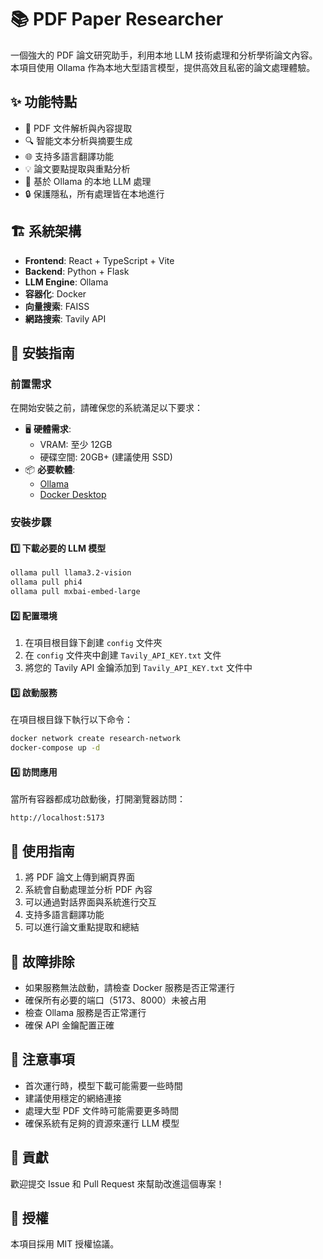 # 📚 PDF Paper Researcher

一個強大的 PDF 論文研究助手，利用本地 LLM 技術處理和分析學術論文內容。本項目使用 Ollama 作為本地大型語言模型，提供高效且私密的論文處理體驗。

## ✨ 功能特點

- 📑 PDF 文件解析與內容提取
- 🔍 智能文本分析與摘要生成
- 🌐 支持多語言翻譯功能
- 💡 論文要點提取與重點分析
- 🤖 基於 Ollama 的本地 LLM 處理
- 🔒 保護隱私，所有處理皆在本地進行

## 🏗 系統架構

- **Frontend**: React + TypeScript + Vite
- **Backend**: Python + Flask
- **LLM Engine**: Ollama
- **容器化**: Docker
- **向量搜索**: FAISS
- **網路搜索**: Tavily API

## 🚀 安裝指南

### 前置需求

在開始安裝之前，請確保您的系統滿足以下要求：

- 🖥 **硬體需求**:
  - VRAM: 至少 12GB
  - 硬碟空間: 20GB+ (建議使用 SSD)
- 📦 **必要軟體**:
  - [Ollama](https://ollama.ai)
  - [Docker Desktop](https://www.docker.com/products/docker-desktop)

### 安裝步驟

#### 1️⃣ 下載必要的 LLM 模型

```bash
ollama pull llama3.2-vision
ollama pull phi4
ollama pull mxbai-embed-large
```

#### 2️⃣ 配置環境

1. 在項目根目錄下創建 `config` 文件夾
2. 在 `config` 文件夾中創建 `Tavily_API_KEY.txt` 文件
3. 將您的 Tavily API 金鑰添加到 `Tavily_API_KEY.txt` 文件中

#### 3️⃣ 啟動服務

在項目根目錄下執行以下命令：

```bash
docker network create research-network
docker-compose up -d
```

#### 4️⃣ 訪問應用

當所有容器都成功啟動後，打開瀏覽器訪問：

```
http://localhost:5173
```

## 🎯 使用指南

1. 將 PDF 論文上傳到網頁界面
2. 系統會自動處理並分析 PDF 內容
3. 可以通過對話界面與系統進行交互
4. 支持多語言翻譯功能
5. 可以進行論文重點提取和總結

## 🔧 故障排除

- 如果服務無法啟動，請檢查 Docker 服務是否正常運行
- 確保所有必要的端口（5173、8000）未被占用
- 檢查 Ollama 服務是否正常運行
- 確保 API 金鑰配置正確

## 📝 注意事項

- 首次運行時，模型下載可能需要一些時間
- 建議使用穩定的網絡連接
- 處理大型 PDF 文件時可能需要更多時間
- 確保系統有足夠的資源來運行 LLM 模型

## 🤝 貢獻

歡迎提交 Issue 和 Pull Request 來幫助改進這個專案！

## 📄 授權

本項目採用 MIT 授權協議。
